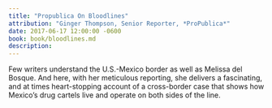 ```yaml
---
title: "Propublica On Bloodlines"
attribution: "Ginger Thompson, Senior Reporter, *ProPublica*"
date: 2017-06-17 12:00:00 -0600
book: book/bloodlines.md
description:
---
```

Few writers understand the U.S.-Mexico border as well as Melissa del Bosque. And here, with her meticulous reporting, she delivers a fascinating, and at times heart-stopping account of a cross-border case that shows how Mexico’s drug cartels live and operate on both sides of the line.
